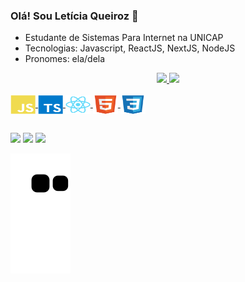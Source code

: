 ### Olá! Sou Letícia Queiroz 🌙

- Estudante de Sistemas Para Internet na UNICAP
- Tecnologias: Javascript, ReactJS, NextJS, NodeJS
- Pronomes: ela/dela

<div align="center">
  <a href="https://github.com/leticiaqueirozd">
  <img height="180em" src="https://github-readme-stats.vercel.app/api?username=leticiaqueirozd&show_icons=true&theme=dark&include_all_commits=true&count_private=true&bg_color=0000"/>
  <img height="180em" src="https://github-readme-stats.vercel.app/api/top-langs/?username=leticiaqueirozd&layout=compact&langs_count=7&theme=dark&bg_color=0000"/>
</div>

<div style="display: inline_block"><br>
  <img align="center" height="30" width="40" src="https://raw.githubusercontent.com/devicons/devicon/master/icons/javascript/javascript-plain.svg">
  <img align="center" height="30" width="40" src="https://raw.githubusercontent.com/devicons/devicon/master/icons/typescript/typescript-plain.svg">
  <img align="center" height="30" width="40" src="https://raw.githubusercontent.com/devicons/devicon/master/icons/react/react-original.svg">
  <img align="center" height="30" width="40" src="https://raw.githubusercontent.com/devicons/devicon/master/icons/html5/html5-original.svg">
  <img align="center" height="30" width="40" src="https://raw.githubusercontent.com/devicons/devicon/master/icons/css3/css3-original.svg">
</div>

##

<div>
  <a href="https://instagram.com/leticiaqueirozd" target="_blank"><img src="https://img.shields.io/badge/Instagram-E4405F?style=for-the-badge&logo=instagram&logoColor=white" target="_blank"></a>
  <a href = "mailto:leticiaqsouza@outlook.com"><img src="https://img.shields.io/badge/Microsoft_Outlook-0078D4?style=for-the-badge&logo=microsoft-outlook&logoColor=white" target="_blank"></a>
  <a href="https://www.linkedin.com/in/leticia-queiroz-souza/" target="_blank"><img src="https://img.shields.io/badge/LinkedIn-0077B5?style=for-the-badge&logo=linkedin&logoColor=white" target="_blank"></a>  
</div>
  
![Snake animation](https://github.com/leticiaqueirozd/leticiaqueirozd/blob/output/github-contribution-grid-snake.svg)
